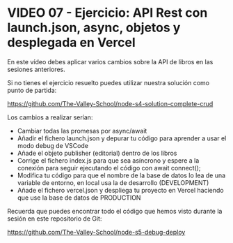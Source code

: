 # VIDEO 07 - Ejercicio: API Rest con launch.json, async, objetos y desplegada en Vercel

En este vídeo debes aplicar varios cambios sobre la API de libros en las sesiones anteriores.

Si no tienes el ejercicio resuelto puedes utilizar nuestra solución como punto de partida:

<https://github.com/The-Valley-School/node-s4-solution-complete-crud>

Los cambios a realizar serían:

- Cambiar todas las promesas por async/await
- Añadir el fichero launch.json y depurar tu código para aprender a usar el modo debug de VSCode
- Añade el objeto publisher (editorial) dentro de los libros
- Corrige el fichero index.js para que sea asíncrono y espere a la conexión para seguir ejecutando el código con await connect();
- Modifica tu código para que el nombre de la base de datos lo lea de una variable de entorno, en local usa la de desarrollo (DEVELOPMENT)
- Añade el fichero vercel.json y despliega tu proyecto en Vercel haciendo que use la base de datos de PRODUCTION

Recuerda que puedes encontrar todo el código que hemos visto durante la sesión en este repositorio de Git:

<https://github.com/The-Valley-School/node-s5-debug-deploy>
